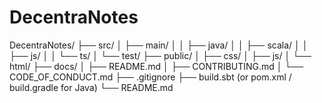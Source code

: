 # DecentraNotes
DecentraNotes/
├── src/
│   ├── main/
│   │   ├── java/
│   │   ├── scala/
│   │   ├── js/
│   │   └── ts/
│   └── test/
├── public/
│   ├── css/
│   ├── js/
│   └── html/
├── docs/
│   ├── README.md
│   ├── CONTRIBUTING.md
│   └── CODE_OF_CONDUCT.md
├── .gitignore
├── build.sbt (or pom.xml / build.gradle for Java)
└── README.md
